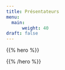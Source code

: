 ```yaml
---
title: Présentateurs
menu:
  main:
      weight: 40
draft: false
---
```


{{% hero %}}
<!-- TODO: filter and search -->
{{% /hero %}}
